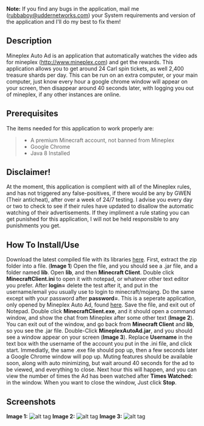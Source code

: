 


**Note:** If you find any bugs in the application, mail me (rubbaboy@uddernetworks.com) your System requirements and version of the application and I'll do my best to fix them!

Description
-------------
Mineplex Auto Ad is an application that automatically watches the video ads for mineplex (http://www.mineplex.com) and get the rewards. This application allows you to get around 24 Carl spin tickets, as well 2,400 treasure shards per day. This can be run on an extra computer, or your main computer, just know every hour a google chrome window will appear on your screen, then disappear around 40 seconds later, with logging you out of mineplex, if any other instances are online.

Prerequisites
-------------
The items needed for this application to work properly are:
>- A premium Minecraft account, not banned from Mineplex
>- Google Chrome
>- Java 8 Installed

Disclaimer!
-------------
At the moment, this application is complient with all of the Mineplex rules, and has not triggered any false-positives, if there would be any by GWEN (Their anticheat), after over a week of 24/7 testing. I advise you every day or two to check to see if their rules have updated to disallow the automatic watching of their advertisements. If they impliment a rule stating you can get punished for this application, I will not be held responsible to any punishments you get.

How To Install/Use
-------------
Download the latest compiled file with its libraries [here](http://www.uddernetworks.com/file_download/MineplexAutoAd.zip).
First, extract the zip folder into a file. (**Image 1**) Open the file, and you should see a .jar file, and a folder named **lib**. Open **lib**, and then **Minecraft Client**. Double click **MinecraftClient.ini** to open it with notepad, or whatever other text editor you prefer. After **login=** delete the test after it, and put in the username/email you usually use to login to minecraft/mojang. Do the same except with your password after **password=**. This is a seperate application, only opened by Mineplex Auto Ad, found [here](http://www.minecraftforum.net/forums/mapping-and-modding/minecraft-tools/1263927-win-mac-linux-minecraft-console-client-1-9-0). Save the file, and exit out of Notepad. Double click **MinecraftClient.exe**, and it should open a command window, and show the chat from Mineplex after some other text (**Image 2**). You can exit out of the window, and go back from **Minecraft Client** and **lib**, so you see the .jar file. Double-Click **MineplexAutoAd.jar**, and you should see a window appear on your screen (**Image 3**). Replace **Username** in the text box with the username of the account you put in the .ini file, and click start. Immediatly, the same .exe file should pop up, then a few seconds later a Google Chrome window will pop up. Muting features should be available soon, along with auto minimizing, but wait around 40 seconds for the ad to be viewed, and everything to close. Next hour this will happen, and you can view the number of times the Ad has been watched after **Times Watched:** in the window.
When you want to close the window, Just click **Stop**.

Screenshots
-
**Image 1:**
![alt tag](http://puu.sh/s64TC/f1ea3ca9aa.png)
**Image 2:**
![alt tag](http://puu.sh/s6x6w/87d478fb68.png)
**Image 3:**
![alt tag](http://puu.sh/s65dJ/9b19bac6e0.png)
